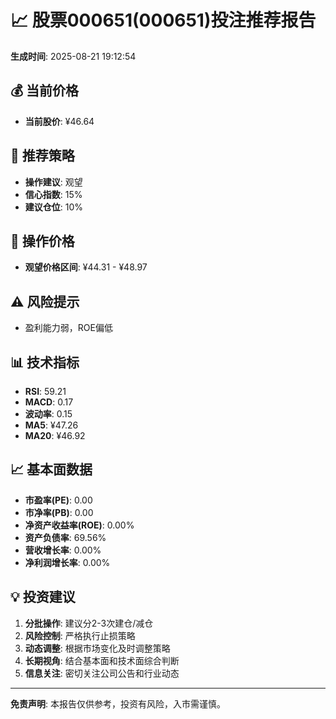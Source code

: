 # 📈 股票000651(000651)投注推荐报告

**生成时间**: 2025-08-21 19:12:54

## 💰 当前价格
- **当前股价**: ¥46.64

## 🎯 推荐策略
- **操作建议**: 观望
- **信心指数**: 15%
- **建议仓位**: 10%

## 💸 操作价格
- **观望价格区间**: ¥44.31 - ¥48.97

## ⚠️ 风险提示
- 盈利能力弱，ROE偏低

## 📊 技术指标
- **RSI**: 59.21
- **MACD**: 0.17
- **波动率**: 0.15
- **MA5**: ¥47.26
- **MA20**: ¥46.92

## 📈 基本面数据
- **市盈率(PE)**: 0.00
- **市净率(PB)**: 0.00
- **净资产收益率(ROE)**: 0.00%
- **资产负债率**: 69.56%
- **营收增长率**: 0.00%
- **净利润增长率**: 0.00%

## 💡 投资建议
1. **分批操作**: 建议分2-3次建仓/减仓
2. **风险控制**: 严格执行止损策略
3. **动态调整**: 根据市场变化及时调整策略
4. **长期视角**: 结合基本面和技术面综合判断
5. **信息关注**: 密切关注公司公告和行业动态

---
**免责声明**: 本报告仅供参考，投资有风险，入市需谨慎。
